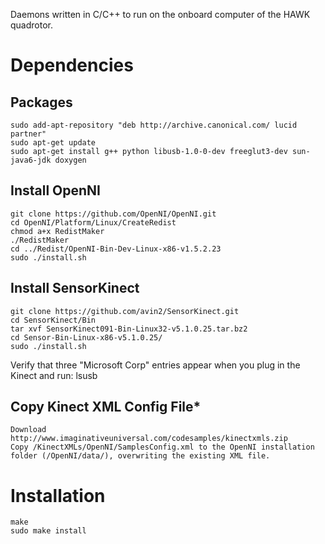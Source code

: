 Daemons written in C/C++ to run on the onboard computer of the HAWK quadrotor.

# Dependencies
## Packages
	sudo add-apt-repository "deb http://archive.canonical.com/ lucid partner"
	sudo apt-get update
	sudo apt-get install g++ python libusb-1.0-0-dev freeglut3-dev sun-java6-jdk doxygen 

## Install OpenNI
	git clone https://github.com/OpenNI/OpenNI.git
	cd OpenNI/Platform/Linux/CreateRedist
	chmod a+x RedistMaker
	./RedistMaker
	cd ../Redist/OpenNI-Bin-Dev-Linux-x86-v1.5.2.23
	sudo ./install.sh

## Install SensorKinect
	git clone https://github.com/avin2/SensorKinect.git
	cd SensorKinect/Bin
	tar xvf SensorKinect091-Bin-Linux32-v5.1.0.25.tar.bz2
	cd Sensor-Bin-Linux-x86-v5.1.0.25/
	sudo ./install.sh
Verify that three "Microsoft Corp" entries appear when you plug in the Kinect and run:
	lsusb

## Copy Kinect XML Config File*
	Download http://www.imaginativeuniversal.com/codesamples/kinectxmls.zip
	Copy /KinectXMLs/OpenNI/SamplesConfig.xml to the OpenNI installation folder (/OpenNI/data/), overwriting the existing XML file.

# Installation
	make
	sudo make install
